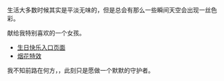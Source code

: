 
生活大多数时候其实是平淡无味的，但是总会有那么一些瞬间天空会出现一丝色彩。

献给我特别喜欢的一个女孩。

- [生日快乐入口页面](http://vv-happy-birthday.lujianxin.com/)
- [烟花特效](http://firework.lujianxin.com/)

我不知前路在何方，，此刻只是愿做一个默默的守护者。
